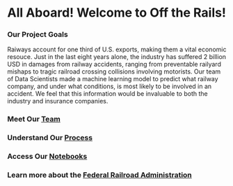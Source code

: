 # All Aboard! Welcome to Off the Rails!

### Our Project Goals

Raiways account for one third of U.S. exports, making them a vital economic resouce. Just in the last eight years alone, the industry has suffered 2 billion USD in damages from railway accidents, ranging from preventable railyard mishaps to tragic railroad crossing collisions involving motorists. Our team of Data Scientists made a machine learning model to predict what railway company, and under what conditions, is most likely to be involved in an accident. We feel that this information would be invaluable to both the industry and insurance companies.


### Meet Our [Team](https://OTR-Capstone.github.io/meet_our_team)


### Understand Our [Process](https://OTR-Capstone.github.io/our_process)


### Access Our [Notebooks](https://github.com/OTR-Capstone/Off_The_Rails)


### Learn more about the [Federal Railroad Administration](https://railroads.dot.gov/)
